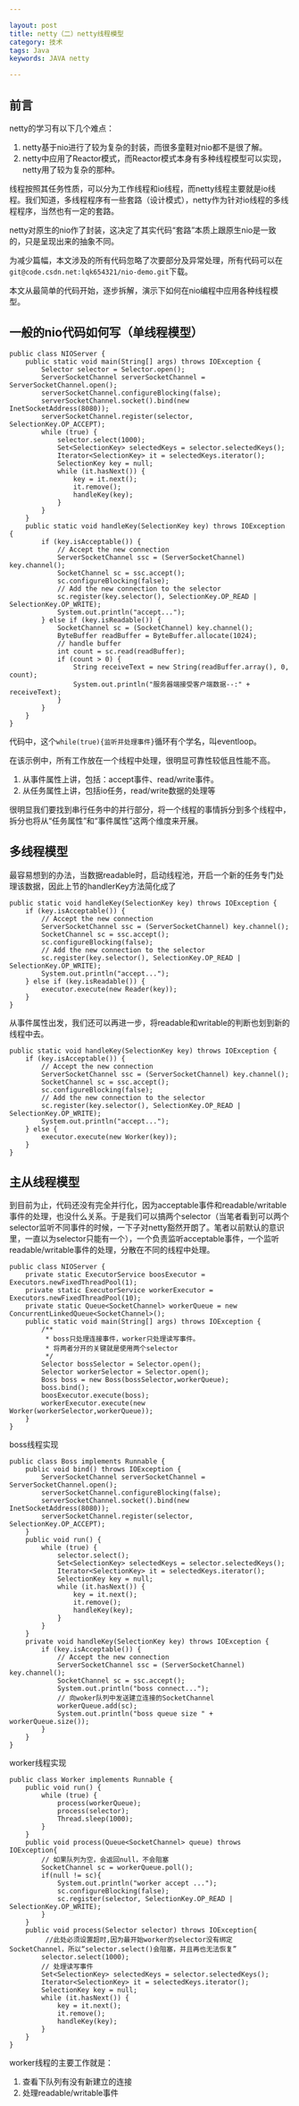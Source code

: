 ```yaml
---

layout: post
title: netty（二）netty线程模型
category: 技术
tags: Java
keywords: JAVA netty

---
```


## 前言 ##

netty的学习有以下几个难点：

1. netty基于nio进行了较为复杂的封装，而很多童鞋对nio都不是很了解。
2. netty中应用了Reactor模式，而Reactor模式本身有多种线程模型可以实现，netty用了较为复杂的那种。

线程按照其任务性质，可以分为工作线程和io线程，而netty线程主要就是io线程。我们知道，多线程程序有一些套路（设计模式），netty作为针对io线程的多线程程序，当然也有一定的套路。

netty对原生的nio作了封装，这决定了其实代码“套路”本质上跟原生nio是一致的，只是呈现出来的抽象不同。

为减少篇幅，本文涉及的所有代码忽略了次要部分及异常处理，所有代码可以在`git@code.csdn.net:lqk654321/nio-demo.git`下载。

本文从最简单的代码开始，逐步拆解，演示下如何在nio编程中应用各种线程模型。

## 一般的nio代码如何写（单线程模型）

    public class NIOServer {
    	public static void main(String[] args) throws IOException {
    		Selector selector = Selector.open();
    		ServerSocketChannel serverSocketChannel = ServerSocketChannel.open();
    		serverSocketChannel.configureBlocking(false);
    		serverSocketChannel.socket().bind(new InetSocketAddress(8080));
    		serverSocketChannel.register(selector, SelectionKey.OP_ACCEPT);
    		while (true) {
    			selector.select(1000);
    			Set<SelectionKey> selectedKeys = selector.selectedKeys();
    			Iterator<SelectionKey> it = selectedKeys.iterator();
    			SelectionKey key = null;
    			while (it.hasNext()) {
    				key = it.next();
    				it.remove();
    				handleKey(key);
    			}
    		}
    	}
    	public static void handleKey(SelectionKey key) throws IOException {
    		if (key.isAcceptable()) {
    			// Accept the new connection
    			ServerSocketChannel ssc = (ServerSocketChannel) key.channel();
    			SocketChannel sc = ssc.accept();
    			sc.configureBlocking(false);
    			// Add the new connection to the selector
    			sc.register(key.selector(), SelectionKey.OP_READ | SelectionKey.OP_WRITE);
    			System.out.println("accept...");
    		} else if (key.isReadable()) {
    			SocketChannel sc = (SocketChannel) key.channel();
    			ByteBuffer readBuffer = ByteBuffer.allocate(1024);
    			// handle buffer
    			int count = sc.read(readBuffer);
    			if (count > 0) {
    				String receiveText = new String(readBuffer.array(), 0, count);
    				System.out.println("服务器端接受客户端数据--:" + receiveText);
    			}
    		}
    	}
    }
    
代码中，这个`while(true){监听并处理事件}`循环有个学名，叫eventloop。

在该示例中，所有工作放在一个线程中处理，很明显可靠性较低且性能不高。

1. 从事件属性上讲，包括：accept事件、read/write事件。
2. 从任务属性上讲，包括io任务，read/write数据的处理等

很明显我们要找到串行任务中的并行部分，将一个线程的事情拆分到多个线程中，拆分也将从“任务属性”和“事件属性”这两个维度来开展。

## 多线程模型

最容易想到的办法，当数据readable时，启动线程池，开启一个新的任务专门处理该数据，因此上节的handlerKey方法简化成了

    public static void handleKey(SelectionKey key) throws IOException {
		if (key.isAcceptable()) {
			// Accept the new connection
			ServerSocketChannel ssc = (ServerSocketChannel) key.channel();
			SocketChannel sc = ssc.accept();
			sc.configureBlocking(false);
			// Add the new connection to the selector
			sc.register(key.selector(), SelectionKey.OP_READ | SelectionKey.OP_WRITE);
			System.out.println("accept...");
		} else if (key.isReadable()) {
			executor.execute(new Reader(key));
		}
	}
	
从事件属性出发，我们还可以再进一步，将readable和writable的判断也划到新的线程中去。

    public static void handleKey(SelectionKey key) throws IOException {
		if (key.isAcceptable()) {
			// Accept the new connection
			ServerSocketChannel ssc = (ServerSocketChannel) key.channel();
			SocketChannel sc = ssc.accept();
			sc.configureBlocking(false);
			// Add the new connection to the selector
			sc.register(key.selector(), SelectionKey.OP_READ | SelectionKey.OP_WRITE);
			System.out.println("accept...");
		} else {
			executor.execute(new Worker(key));
		}
	}

## 主从线程模型

到目前为止，代码还没有完全并行化，因为acceptable事件和readable/writable事件的处理，也没什么关系。于是我们可以搞两个selector（当笔者看到可以两个selector监听不同事件的时候，一下子对netty豁然开朗了。笔者以前默认的意识里，一直以为selector只能有一个），一个负责监听acceptable事件，一个监听readable/writable事件的处理，分散在不同的线程中处理。


    public class NIOServer { 	
    	private static ExecutorService boosExecutor = Executors.newFixedThreadPool(1);
    	private static ExecutorService workerExecutor = Executors.newFixedThreadPool(10);
    	private static Queue<SocketChannel> workerQueue = new ConcurrentLinkedQueue<SocketChannel>(); 	
    	public static void main(String[] args) throws IOException {
    		/**
    		 * boss只处理连接事件，worker只处理读写事件。
    		 * 将两者分开的关键就是使用两个selector
    		 */
    		Selector bossSelector = Selector.open();
    		Selector workerSelector = Selector.open();
    		Boss boss = new Boss(bossSelector,workerQueue); 
    		boss.bind();
    		boosExecutor.execute(boss);
    		workerExecutor.execute(new Worker(workerSelector,workerQueue));
    	}
    }
    
boss线程实现

    public class Boss implements Runnable {
    	public void bind() throws IOException { 		
    		ServerSocketChannel serverSocketChannel = ServerSocketChannel.open();
    		serverSocketChannel.configureBlocking(false);
    		serverSocketChannel.socket().bind(new InetSocketAddress(8080));
    		serverSocketChannel.register(selector, SelectionKey.OP_ACCEPT);
    	} 
    	public void run() {  		
			while (true) {
				selector.select();
				Set<SelectionKey> selectedKeys = selector.selectedKeys();
				Iterator<SelectionKey> it = selectedKeys.iterator();
				SelectionKey key = null;
				while (it.hasNext()) {
					key = it.next();
					it.remove();
					handleKey(key);
				}
			}
    	}
    	private void handleKey(SelectionKey key) throws IOException {
    		if (key.isAcceptable()) {
    			// Accept the new connection
    			ServerSocketChannel ssc = (ServerSocketChannel) key.channel();
    			SocketChannel sc = ssc.accept();
    			System.out.println("boss connect...");
    			// 向woker队列中发送建立连接的SocketChannel
    			workerQueue.add(sc);
    			System.out.println("boss queue size " + workerQueue.size());
    		} 
    	}
    }

worker线程实现

    public class Worker implements Runnable {
    	public void run() {
    		while (true) {
				process(workerQueue);
				process(selector);
				Thread.sleep(1000);
    		}
    	}
    	public void process(Queue<SocketChannel> queue) throws IOException{
    		// 如果队列为空，会返回null，不会阻塞
    		SocketChannel sc = workerQueue.poll();
    		if(null != sc){
    			System.out.println("worker accept ...");
    			sc.configureBlocking(false);
    			sc.register(selector, SelectionKey.OP_READ | SelectionKey.OP_WRITE);
    		}
    	}
    	public void process(Selector selector) throws IOException{
    		 //此处必须设置超时,因为最开始worker的selector没有绑定SocketChannel，所以“selector.select()会阻塞，并且再也无法恢复”
    		selector.select(1000);
    		// 处理读写事件
    		Set<SelectionKey> selectedKeys = selector.selectedKeys();
    		Iterator<SelectionKey> it = selectedKeys.iterator();
    		SelectionKey key = null;
    		while (it.hasNext()) {
    			key = it.next();
    			it.remove();
    			handleKey(key);
    		}
    	}   
    }

worker线程的主要工作就是：

1. 查看下队列有没有新建立的连接
2. 处理readable/writable事件

